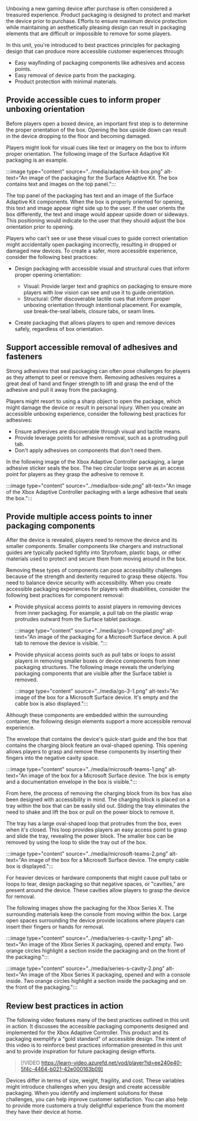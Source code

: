 Unboxing a new gaming device after purchase is often considered a treasured experience. Product packaging is designed to protect and market the device prior to purchase. Efforts to ensure maximum device protection while maintaining an aesthetically pleasing design can result in packaging elements that are difficult or impossible to remove for some players.

In this unit, you're introduced to best practices principles for packaging design that can produce more accessible customer experiences through:

- Easy wayfinding of packaging components like adhesives and access points.
- Easy removal of device parts from the packaging.
- Product protection with minimal materials.

## Provide accessible cues to inform proper unboxing orientation

Before players open a boxed device, an important first step is to determine the proper orientation of the box. Opening the box upside down can result in the device dropping to the floor and becoming damaged.

Players might look for visual cues like text or imagery on the box to inform proper orientation. The following image of the Surface Adaptive Kit packaging is an example.

:::image type="content" source="../media/adaptive-kit-box.png" alt-text="An image of the packaging for the Surface Adaptive Kit. The box contains text and images on the top panel.":::

The top panel of the packaging has text and an image of the Surface Adaptive Kit components. When the box is properly oriented for opening, this text and image appear right side up to the user. If the user orients the box differently, the text and image would appear upside down or sideways. This positioning would indicate to the user that they should adjust the box orientation prior to opening.

Players who can't see or use these visual cues to guide correct orientation might accidentally open packaging incorrectly, resulting in dropped or damaged new devices. To create a safer, more accessible experience, consider the following best practices:

- Design packaging with accessible visual and structural cues that inform proper opening orientation:

  - Visual: Provide larger text and graphics on packaging to ensure more players with low vision can see and use it to guide orientation.
  - Structural: Offer discoverable tactile cues that inform proper unboxing orientation through intentional placement. For example, use break-the-seal labels, closure tabs, or seam lines.
- Create packaging that allows players to open and remove devices safely, regardless of box orientation.

## Support accessible removal of adhesives and fasteners

Strong adhesives that seal packaging can often pose challenges for players as they attempt to peel or remove them. Removing adhesives requires a great deal of hand and finger strength to lift and grasp the end of the adhesive and pull it away from the packaging.

Players might resort to using a sharp object to open the package, which might damage the device or result in personal injury. When you create an accessible unboxing experience, consider the following best practices for adhesives:

- Ensure adhesives are discoverable through visual and tactile means.
- Provide leverage points for adhesive removal, such as a protruding pull tab.
- Don't apply adhesives on components that don't need them.

In the following image of the Xbox Adaptive Controller packaging, a large adhesive sticker seals the box. The two circular loops serve as an access point for players as they grasp the adhesive to remove it.

:::image type="content" source="../media/box-side.png" alt-text="An image of the Xbox Adaptive Controller packaging with a large adhesive that seals the box.":::

## Provide multiple access points to inner packaging components

After the device is revealed, players need to remove the device and its smaller components. Smaller components like chargers and instructional guides are typically packed tightly into Styrofoam, plastic bags, or other materials used to protect and secure them from moving around in the box.

Removing these types of components can pose accessibility challenges because of the strength and dexterity required to grasp these objects. You need to balance device security with accessibility. When you create accessible packaging experiences for players with disabilities, consider the following best practices for component removal:

- Provide physical access points to assist players in removing devices from inner packaging. For example, a pull tab on the plastic wrap protrudes outward from the Surface tablet package.

  :::image type="content" source="../media/go-1-cropped.png" alt-text="An image of the packaging for a Microsoft Surface device. A pull tab to remove the device is visible. ":::

- Provide physical access points such as pull tabs or loops to assist players in removing smaller boxes or device components from inner packaging structures. The following image reveals the underlying packaging components that are visible after the Surface tablet is removed.

  :::image type="content" source="../media/go-3-1.png" alt-text="An image of the box for a Microsoft Surface device. It's empty and the cable box is also displayed.":::

Although these components are embedded within the surrounding container, the following design elements support a more accessible removal experience.

The envelope that contains the device's quick-start guide and the box that contains the charging block feature an oval-shaped opening. This opening allows players to grasp and remove these components by inserting their fingers into the negative cavity space.

:::image type="content" source="../media/microsoft-teams-1.png" alt-text="An image of the box for a Microsoft Surface device. The box is empty and a documentation envelope in the box is visible.":::

From here, the process of removing the charging block from its box has also been designed with accessibility in mind. The charging block is placed on a tray within the box that can be easily slid out. Sliding the tray eliminates the need to shake and lift the box or pull on the power block to remove it.

The tray has a large oval-shaped loop that protrudes from the box, even when it's closed. This loop provides players an easy access point to grasp and slide the tray, revealing the power block. The smaller box can be removed by using the loop to slide the tray out of the box.

:::image type="content" source="../media/microsoft-teams-2.png" alt-text="An image of the box for a Microsoft Surface device. The empty cable box is displayed.":::

For heavier devices or hardware components that might cause pull tabs or loops to tear, design packaging so that negative spaces, or "cavities," are present around the device. These cavities allow players to grasp the device for removal.

The following images show the packaging for the Xbox Series X. The surrounding materials keep the console from moving within the box. Large open spaces surrounding the device provide locations where players can insert their fingers or hands for removal.

:::image type="content" source="../media/series-s-cavity-1.png" alt-text="An image of the Xbox Series X packaging, opened and empty. Two orange circles highlight a section inside the packaging and on the front of the packaging.":::

:::image type="content" source="../media/series-s-cavity-2.png" alt-text="An image of the Xbox Series X packaging, opened and with a console inside. Two orange circles highlight a section inside the packaging and on the front of the packaging.":::

## Review best practices in action

The following video features many of the best practices outlined in this unit in action. It discusses the accessible packaging components designed and implemented for the Xbox Adaptive Controller. This product and its packaging exemplify a "gold standard" of accessible design. The intent of this video is to reinforce best practices information presented in this unit and to provide inspiration for future packaging design efforts.

> [!VIDEO https://learn-video.azurefd.net/vod/player?id=ee240e40-5f4c-4464-b021-42e000163b09]

Devices differ in terms of size, weight, fragility, and cost. These variables might introduce challenges when you design and create accessible packaging. When you identify and implement solutions for these challenges, you can help improve customer satisfaction. You can also help to provide more customers a truly delightful experience from the moment they have their device at home.
